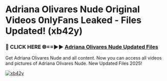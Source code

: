 # Adriana Olivares Nude Original Videos 0nlyFans Leaked - Files Updated! (xb42y)

<h3>🔴 CLICK HERE 🌐==►► <a href="https://tinyurl.com/5h6xmrr3" rel="nofollow">Adriana Olivares Nude Updated Files</a></h3>

Get Adriana Olivares Nude and all content. Now you can access all videos and pictures of Adriana Olivares Nude. New Updated Files 2025!

[![xb42y](https://i.imgur.com/KVD873Z.gif)](https://tinyurl.com/5h6xmrr3)

